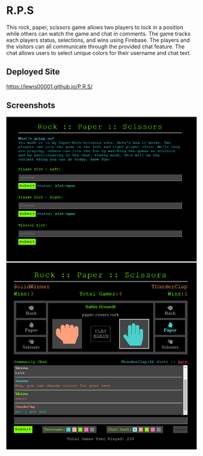 # R.P.S
This rock, paper, scissors game allows two players to lock in a position while others can watch the game and chat in comments. The game tracks each players status, selections, and wins using Firebase. The players and the visitors can all communicate through the provided chat feature. The chat allows users to select unique colors for their username and chat text.

## Deployed Site
https://lewis00001.github.io/P.R.S/

## Screenshots
![game ui](assets/images/screenshot1.PNG)
![game ui](assets/images/screenshot2.PNG)
